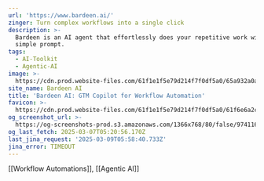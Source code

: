 ```yaml
---
url: 'https://www.bardeen.ai/'
zinger: Turn complex workflows into a single click
description: >-
  Bardeen is an AI agent that effortlessly does your repetitive work with a
  simple prompt.
tags:
  - AI-Toolkit
  - Agentic-AI
image: >-
  https://cdn.prod.website-files.com/61f1e1f5e79d214f7f0df5a0/65a932a0a97b2b23ff5b8682_share_image.webp
site_name: Bardeen AI
title: 'Bardeen AI: GTM Copilot for Workflow Automation'
favicon: >-
  https://cdn.prod.website-files.com/61f1e1f5e79d214f7f0df5a0/61f6e6a2c9a582179f019298_Fav%20Icon.png
og_screenshot_url: >-
  https://og-screenshots-prod.s3.amazonaws.com/1366x768/80/false/974116f6b2e6e477ff7a5644fd9e56477724a3f0c9f0c04580d405202de21df1.jpeg
og_last_fetch: 2025-03-07T05:20:56.170Z
last_jina_request: '2025-03-09T05:58:40.733Z'
jina_error: TIMEOUT
---
```

[[Workflow Automations]], [[Agentic AI]]



